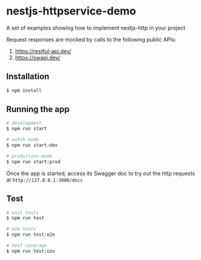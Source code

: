# nestjs-httpservice-demo

A set of examples showing how to implement nestjs-http in your project

Request responses are mocked by calls to the following public APIs:
1. https://restful-api.dev/
2. https://swapi.dev/

## Installation

```bash
$ npm install
```

## Running the app

```bash
# development
$ npm run start

# watch mode
$ npm run start:dev

# production mode
$ npm run start:prod
```

Once the app is started, access its Swagger doc to try out the http requests at `http://127.0.0.1:3000/docs`

## Test

```bash
# unit tests
$ npm run test

# e2e tests
$ npm run test:e2e

# test coverage
$ npm run test:cov
```

